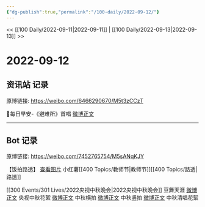 ```yaml
---
{"dg-publish":true,"permalink":"/100-daily/2022-09-12/"}
---
```



<< [[100 Daily/2022-09-11\|2022-09-11]] | [[100 Daily/2022-09-13\|2022-09-13]] >>

# 2022-09-12

## 资讯站 记录

原博链接: https://weibo.com/6466290670/M5t3zCCzT

🌟每日早安-《避难所》首唱 [微博正文](https://weibo.com/detail/4812790889976270)

---
## Bot 记录

原博链接: https://weibo.com/7452765754/M5sANqKJY

【饭拍路透】
[查看图片](https://wx4.sinaimg.cn/large/0088n2Pggy1h648a7ii38j30k00zkwhj.jpg) 小红薯[[400 Topics/教师节\|教师节]][[400 Topics/路透\|路透]]

[[300 Events/301 Lives/2022央视中秋晚会\|2022央视中秋晚会]]
豆舞天涯
[微博正文](https://weibo.com/detail/4812865460765164) 央视中秋花絮
[微博正文](https://weibo.com/detail/4812289281106226) 中秋横拍
[微博正文](https://weibo.com/detail/4812268409195083) 中秋竖拍
[微博正文](https://weibo.com/detail/4812423024086022) 中秋清唱花絮
